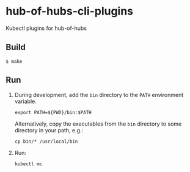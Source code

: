 # hub-of-hubs-cli-plugins
Kubectl plugins for hub-of-hubs

## Build

```
$ make
```

## Run

1. During development, add the `bin` directory to the `PATH` environment variable.

   ```
   export PATH=${PWD}/bin:$PATH
   ```

   Alternatively, copy the executables from the `bin` directory to some directory in your path, e.g.:

   ```
   cp bin/* /usr/local/bin
   ```

2. Run:

   ```
   kubectl mc
   ```